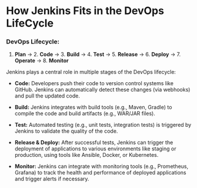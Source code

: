 # How Jenkins Fits in the DevOps LifeCycle

### DevOps Lifecycle:
1. **Plan** → 2. **Code** → 3. **Build** → 4. **Test** → 5. **Release** → 6. **Deploy** → 7. **Operate** → 8. **Monitor**

Jenkins plays a central role in multiple stages of the DevOps lifecycle:

- **Code:** Developers push their code to version control systems like GitHub. Jenkins can automatically detect these changes (via webhooks) and pull the updated code.
  
- **Build:** Jenkins integrates with build tools (e.g., Maven, Gradle) to compile the code and build artifacts (e.g., WAR/JAR files).
  
- **Test:** Automated testing (e.g., unit tests, integration tests) is triggered by Jenkins to validate the quality of the code.
  
- **Release & Deploy:** After successful tests, Jenkins can trigger the deployment of applications to various environments like staging or production, using tools like Ansible, Docker, or Kubernetes.
  
- **Monitor:** Jenkins can integrate with monitoring tools (e.g., Prometheus, Grafana) to track the health and performance of deployed applications and trigger alerts if necessary.



